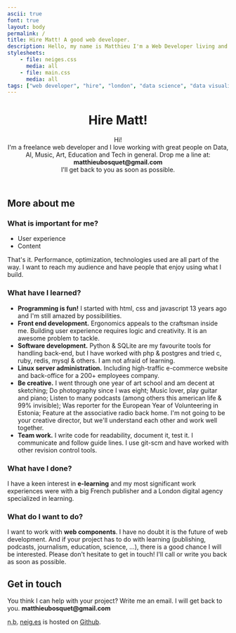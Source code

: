 ```yaml
---
ascii: true
font: true
layout: body
permalink: /
title: Hire Matt! A good web developer.
description: Hello, my name is Matthieu I'm a Web Developer living and working in London. Interested in tech, data, AI, music and art. Don't hesitate to drop me a line.
stylesheets:
    - file: neiges.css
      media: all
    - file: main.css
      media: all
tags: ["web developer", "hire", "london", "data science", "data visualisation"]
---
```


<header>
    <div id="header_anim">
        <h1>Hire Matt!</h1>
    </div>
    <p>
        Hi!<br>
        I&apos;m a freelance web developer and I love working with great people
        on Data, AI, Music, Art, Education and Tech in general.
        Drop me a line at: <strong>matthieubosquet@gmail.com</strong>
        <br>I'll get back to you as soon as possible.
    </p>
</header>

<article id="cv">
    <h2>More about me</h2>
    <h3>What is important for me?</h3>
    <ul>
        <li>User experience</li>
        <li>Content</li>
    </ul>
    <p>
        That's it. Performance, optimization, technologies used are all part of the way. I want to reach my audience and have people that enjoy using what I build.
    </p>
    <h3>What have I learned?</h3>
    <ul>
        <li><strong>Programming is fun!</strong> I started with html, css and javascript 13 years ago and I'm still amazed by possibilities.</li>
        <li><strong>Front end development.</strong> Ergonomics appeals to the craftsman inside me. Building user experience requires logic and creativity. It is an awesome problem to tackle.</li>
        <li><strong>Software development.</strong> Python &amp; SQLite are my favourite tools for handling back-end, but I have worked with php &amp; postgres and tried c, ruby, redis, mysql &amp; others. I am not afraid of learning.</li>
        <li><strong>Linux server administration.</strong> Including high-traffic e-commerce website and back-office for a 200+ employees company.</li>
        <li><strong>Be creative.</strong> I went through one year of art school and am decent at sketching; Do photography since I was eight; Music lover, play guitar and piano; Listen to many podcasts (among others this american life &amp; 99% invisible); Was reporter for the European Year of Volunteering in Estonia; Feature at the associative radio back home. I'm not going to be your creative director, but we'll understand each other and work well together.</li>
        <li><strong>Team work.</strong> I write code for readability, document it, test it. I communicate and follow guide lines. I use git-scm and have worked with other revision control tools.</li>
    </ul>
    <h3>What have I done?</h3>
    <p>
    I have a keen interest in <strong>e-learning</strong> and my most significant work experiences were with a big French publisher and a London digital agency specialized in learning.
    </p>
    <h3>What do I want to do?</h3>
    <p>
    I want to work with <strong>web components</strong>. I have no doubt it is the future of web development. And if your project has to do with learning (publishing, podcasts, journalism, education, science, ...), there is a good chance I will be interested. Please don't hesitate to get in touch! I'll call or write you back as soon as possible.
    </p>
</article>

<footer>
    <h2>Get in touch</h2>
    <p>
        You think I can help with your project? Write me an email. I will get back to you. <strong>matthieubosquet@gmail.com</strong>
    </p>
    <p><abbr title="nota bene">n.b.</abbr> <a href="https://www.neig.es" title="Matthieu Bosquet's personal website">neig.es</a> is hosted on <a href="https://github.com/matthieubosquet" title="Matthieu Bosquet's Github account">Github</a>.</p>
</footer>

<script type="text/javascript">
(function(){

var entities = 29;
var header_anim = document.querySelector('#header_anim');
var canvas = document.createElement('canvas');
var ctx = canvas.getContext('2d');
var width = header_anim.clientWidth;
var height = header_anim.clientHeight;
var i = 0;
var active = false;
var score = 0;
var shots = 10;
var game_ended = false;
canvas.style.position = 'absolute';
canvas.style.top = canvas.style.left = 0;

function onResize() {
    width = header_anim.clientWidth;
    height = header_anim.clientHeight;
    canvas.width = width;
    canvas.height = height;

    var wasActive = active;
    active = width > 530;

    if (!wasActive && active)
        requestAnimFrame(draw);
    else
        requestAnimFrame(drawCells);
}

function updateScore() {
    ctx.fillStyle = 'white';
    ctx.font = '16px Arial, sans-serif';
    ctx.Align = 'right';
    ctx.textBaseLine = 'top';
    ctx.fillText('Shots: ' + shots, width-120, height-40);
    ctx.fillText('Score: ' + score, width-120, height-20);
    if ( game_ended && bang.active == false ) {
        ctx.strokeStyle = 'white';
        ctx.lineWidth = '2';
        ctx.strokeRect(width-240, height-55, 100, 40);
        ctx.fillText('Restart', width-215, height-30);
    }
}

var bang = function () {
    this.x = 0;
    this.y = 0;
    this.s = 0;
    this.e = 0;
    this.max = 0;
    this.o = 0;
    this.fading = false;
    this.active = false;
}

function onClick(event){
    bang.y = event.clientY - header_anim.getBoundingClientRect().top;

    if (game_ended) {
        if ( bang.active == false ) {
            if ( event.clientX > width-240 && event.clientX < width-140 && bang.y > height-55 && bang.y < height-15 ) {
                score = 0;
                shots = 10;
                game_ended = false;
            }
        }
        return;
    }

    bang.x = event.clientX;
    bang.s = 1;
    bang.e = (Math.random()*0.08 + 0.05);
    bang.max = 160 * (Math.random()*3 + 0.2);
    bang.o = 0.1;
    bang.fading = false;
    if (!game_ended)
        bang.active = true;
    if ( shots > 0 )
        shots = shots - 1;
    if ( shots === 0 )
        game_ended = true;
}

var Cell = function () {
    this.x = 0;
    this.y = 0;
    this.vy = 0;
    this.vx = 0;
    this.r = 0;
    this.g = 0;
    this.b = 0;
    this.a = 0;
    this.s = 0;

    this.reset();
}

Cell.prototype.reset = function() {
    this.x = Math.random() * width;
    this.y = Math.random() * height;
    this.vx = Math.random();
    this.vy = Math.random();
    this.r = Math.floor( Math.random() * 255 );
    this.g = Math.floor( Math.random() * 255 );
    this.b = Math.floor( Math.random() * 255 );
    this.a = Math.random().toFixed(1);
    this.s = Math.random() * 17;
    if ( this.a < 0.2 )
        this.a = this.a + 0.2
    if ( this.r < 128 && this.g < 128 && this.b < 128 )
        this.r = this.r + 110
}

var cells = [], cell;
for (i = 0; i < entities; i++){
    cell = new Cell();
    cell.reset();
    cells.push(cell);
}

function drawCells() {

    var time = new Date().getTime() * 0.0008;

    for (i = 0; i < entities; i++) {
        cell = cells[i];
        cell.x = Math.sin( time ) * Math.cos( time * cell.vx ) * ( (width-96)/2 ) + width*cell.vy;
        cell.y = Math.cos( time * cell.vy ) * 96 + ( 256 * cell.vy );

        ctx.fillStyle = 'rgba('+cell.r+','+cell.g+','+cell.b+','+cell.a+')';
        ctx.beginPath();
        ctx.arc( cell.x, cell.y, cell.s, 0, Math.PI * 2, false );
        ctx.closePath();
        ctx.fill();

        if (bang.active) {
            if ( cell.x > (bang.x-bang.s) && cell.x < (bang.x+bang.s) && cell.y > (bang.y-bang.s) && cell.y < (bang.y+bang.s) ) {
                cell.reset();
                score = score+1;
            }
        }

    }

}

function draw() {

    ctx.clearRect( 0, 0, width, height );

    if (!active)
        return;

    if ( bang.active ) {
        if ( bang.fading ) {
            bang.s = bang.s - Math.cos(bang.s * bang.e);
            bang.o = bang.o - 0.14 * bang.e;
        }
        else {
            bang.s = bang.s + bang.s * bang.e;
            bang.o = bang.o + 0.14 * bang.e;
            if ( bang.s > bang.max )
                bang.fading = true;
        }
        ctx.fillStyle = 'rgba(255, 255, 255, '+bang.o+')';
        ctx.beginPath();
        ctx.arc( bang.x, bang.y, bang.s, 0, Math.PI * 2, false );
        ctx.closePath();
        ctx.fill();
        if ( bang.o < 0 ) {
            bang.active = false;
        }
    }

    drawCells();

    updateScore();

    requestAnimFrame(draw);
}

window.requestAnimFrame = (function(){
    return window.requestAnimationFrame       ||
            window.webkitRequestAnimationFrame ||
            window.mozRequestAnimationFrame    ||
            function( callback ){
                window.setTimeout( callback, 1000 / 60);
            };
})();

onResize();
window.addEventListener('resize', onResize, false);
canvas.addEventListener('click', onClick, false);

header_anim.appendChild(canvas);

})();
</script>

